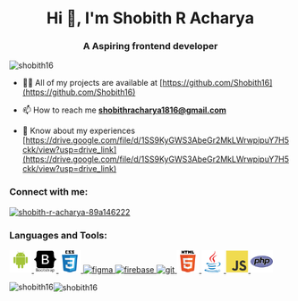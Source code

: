<h1 align="center">Hi 👋, I'm Shobith R Acharya</h1>
<h3 align="center">A Aspiring frontend developer</h3>


<p align="left"> <img src="https://komarev.com/ghpvc/?username=shobith16&label=Profile%20views&color=0e75b6&style=flat" alt="shobith16" /> </p>


- 👨‍💻 All of my projects are available at [https://github.com/Shobith16](https://github.com/Shobith16)

- 📫 How to reach me **shobithracharya1816@gmail.com**

- 📄 Know about my experiences [https://drive.google.com/file/d/1SS9KyGWS3AbeGr2MkLWrwpipuY7H5ckk/view?usp=drive_link](https://drive.google.com/file/d/1SS9KyGWS3AbeGr2MkLWrwpipuY7H5ckk/view?usp=drive_link)

<h3 align="left">Connect with me:</h3>
<p align="left">
<a href="https://linkedin.com/in/shobith-r-acharya-89a146222" target="blank"><img align="center" src="https://raw.githubusercontent.com/rahuldkjain/github-profile-readme-generator/master/src/images/icons/Social/linked-in-alt.svg" alt="shobith-r-acharya-89a146222" height="30" width="40" /></a>
</p>

<h3 align="left">Languages and Tools:</h3>
<p align="left"> <a href="https://developer.android.com" target="_blank" rel="noreferrer"> <img src="https://raw.githubusercontent.com/devicons/devicon/master/icons/android/android-original-wordmark.svg" alt="android" width="40" height="40"/> </a> <a href="https://getbootstrap.com" target="_blank" rel="noreferrer"> <img src="https://raw.githubusercontent.com/devicons/devicon/master/icons/bootstrap/bootstrap-plain-wordmark.svg" alt="bootstrap" width="40" height="40"/> </a> <a href="https://www.w3schools.com/css/" target="_blank" rel="noreferrer"> <img src="https://raw.githubusercontent.com/devicons/devicon/master/icons/css3/css3-original-wordmark.svg" alt="css3" width="40" height="40"/> </a> <a href="https://www.figma.com/" target="_blank" rel="noreferrer"> <img src="https://www.vectorlogo.zone/logos/figma/figma-icon.svg" alt="figma" width="40" height="40"/> </a> <a href="https://firebase.google.com/" target="_blank" rel="noreferrer"> <img src="https://www.vectorlogo.zone/logos/firebase/firebase-icon.svg" alt="firebase" width="40" height="40"/> </a> <a href="https://git-scm.com/" target="_blank" rel="noreferrer"> <img src="https://www.vectorlogo.zone/logos/git-scm/git-scm-icon.svg" alt="git" width="40" height="40"/> </a> <a href="https://www.w3.org/html/" target="_blank" rel="noreferrer"> <img src="https://raw.githubusercontent.com/devicons/devicon/master/icons/html5/html5-original-wordmark.svg" alt="html5" width="40" height="40"/> </a> <a href="https://www.java.com" target="_blank" rel="noreferrer"> <img src="https://raw.githubusercontent.com/devicons/devicon/master/icons/java/java-original.svg" alt="java" width="40" height="40"/> </a> <a href="https://developer.mozilla.org/en-US/docs/Web/JavaScript" target="_blank" rel="noreferrer"> <img src="https://raw.githubusercontent.com/devicons/devicon/master/icons/javascript/javascript-original.svg" alt="javascript" width="40" height="40"/> </a> <a href="https://www.php.net" target="_blank" rel="noreferrer"> <img src="https://raw.githubusercontent.com/devicons/devicon/master/icons/php/php-original.svg" alt="php" width="40" height="40"/> </a> </p>

<p><img align="left" src="https://github-readme-stats.vercel.app/api/top-langs?username=shobith16&show_icons=true&locale=en&layout=compact" alt="shobith16" /></p>



<p><img align="center" src="https://github-readme-streak-stats.herokuapp.com/?user=shobith16&" alt="shobith16" /></p>
